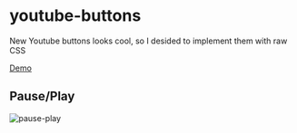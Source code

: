 # youtube-buttons
New Youtube buttons looks cool, so I desided to implement them with raw CSS

[Demo](http://wtfil.github.io/youtube-buttons/)

## Pause/Play

![pause-play](https://cloud.githubusercontent.com/assets/1421128/10855968/32e643ae-7f4d-11e5-999e-11a388d95904.gif)

